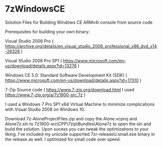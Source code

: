 # 7zWindowsCE
Solution Files for Building Windows CE ARMv4i console from source code

Prerequisites for building your own binary:

Visual Studio 2008 Pro ( https://archive.org/details/en_visual_studio_2008_professional_x86_dvd_x14-26326 )

Visual Studio 2008 Pro SP1 ( https://www.microsoft.com/en-us/download/details.aspx?id=13276 )

Windows CE 5.0: Standard Software Development Kit (SDK) ( https://www.microsoft.com/en-us/download/details.aspx?id=17310 )

7-Zip Source code ( https://www.7-zip.org/download.html I used https://www.7-zip.org/a/7z1900-src.7z )

I used a Windows 7 Pro SP1 x64 Virtual Machine to minimize complications with Visual Studio 2008 on Windows 10.

Download 7z-AloneProjectFiles.zip and copy the Alone.vcproj and Alone7z.sln to 7z1900-src\CPP\7zip\Bundles\Alone7z to open the sln and build the solution. Upon sucess you can tweak the optimizations to your liking.
I've included my unicode supported 7zr-releaseU.small.exe binary in the release as well. I optimized for small code over speed.
